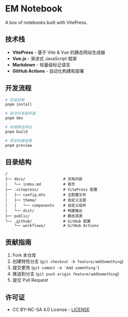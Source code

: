 # EM Notebook

A box of notebooks built with VitePress.

## 技术栈

- **VitePress** - 基于 Vite & Vue 的静态网站生成器
- **Vue.js** - 渐进式 JavaScript 框架
- **Markdown** - 轻量级标记语言
- **GitHub Actions** - 自动化构建和部署

## 开发流程

```bash
# 安装依赖
pnpm install

# 启动开发服务器
pnpm dev

# 构建静态网站
pnpm build

# 预览构建结果
pnpm preview
```

## 目录结构

```
/
├── docs/                 # 文档内容
│   └── index.md          # 首页
├── .vitepress/           # VitePress 配置
│   ├── config.mts        # 主配置文件
│   ├── theme/            # 自定义主题
│   │   └── components    # 自定义组件
│   └── dist/             # 构建输出
├── public/               # 静态资源
└── .github/              # GitHub 配置
    └── workflows/        # GitHub Actions
```

## 贡献指南

1. Fork 本仓库
2. 创建特性分支 (`git checkout -b feature/addSomething`)
3. 提交更改 (`git commit -m 'Add something'`)
4. 推送到分支 (`git push origin feature/addSomething`)
5. 提交 Pull Request

## 许可证

- CC BY-NC-SA 4.0 License - [LICENSE](LICENSE) 